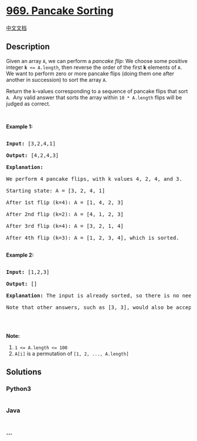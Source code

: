 # [969. Pancake Sorting](https://leetcode.com/problems/pancake-sorting)

[中文文档](/solution/0900-0999/0969.Pancake%20Sorting/README.md)

## Description

<p>Given an array <code>A</code>, we can perform a&nbsp;<em>pancake flip</em>:&nbsp;We choose some positive integer&nbsp;<code><strong>k</strong> &lt;= A.length</code>, then reverse the order of the first <strong>k</strong> elements of <code>A</code>.&nbsp; We want to perform zero or more pancake flips (doing them one after another in succession) to sort the array <code>A</code>.</p>

<p>Return the k-values corresponding to a sequence of pancake flips that sort <code>A</code>.&nbsp; Any&nbsp;valid answer that sorts the array within <code>10 * A.length</code> flips will be judged as correct.</p>

<p>&nbsp;</p>

<p><strong>Example 1:</strong></p>

<pre>

<strong>Input: </strong><span id="example-input-1-1">[3,2,4,1]</span>

<strong>Output: </strong><span id="example-output-1">[4,2,4,3]</span>

<strong>Explanation: </strong>

We perform 4 pancake flips, with k values 4, 2, 4, and 3.

Starting state: A = [3, 2, 4, 1]

After 1st flip (k=4): A = [1, 4, 2, 3]

After 2nd flip (k=2): A = [4, 1, 2, 3]

After 3rd flip (k=4): A = [3, 2, 1, 4]

After 4th flip (k=3): A = [1, 2, 3, 4], which is sorted. 

</pre>

<div>

<p><strong>Example 2:</strong></p>

<pre>

<strong>Input: </strong><span id="example-input-2-1">[1,2,3]</span>

<strong>Output: </strong><span id="example-output-2">[]</span>

<strong>Explanation: </strong>The input is already sorted, so there is no need to flip anything.

Note that other answers, such as [3, 3], would also be accepted.

</pre>

<p>&nbsp;</p>

</div>

<p><strong>Note:</strong></p>

<ol>
    <li><code>1 &lt;= A.length &lt;= 100</code></li>
    <li><code>A[i]</code> is a permutation of <code>[1, 2, ..., A.length]</code></li>
</ol>

## Solutions

<!-- tabs:start -->

### **Python3**

```python

```

### **Java**

```java

```

### **...**

```

```

<!-- tabs:end -->
